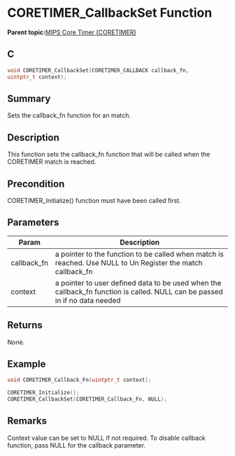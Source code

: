 # CORETIMER\_CallbackSet Function

**Parent topic:**[MIPS Core Timer \(CORETIMER\)](GUID-0707DBF2-5D28-4D37-BAE7-EB194F1CB63C.md)

## C

```c
void CORETIMER_CallbackSet(CORETIMER_CALLBACK callback_fn,
uintptr_t context);
```

## Summary

Sets the callback\_fn function for an match.

## Description

This function sets the callback\_fn function that will be called when the CORETIMER match is reached.

## Precondition

CORETIMER\_Initialize\(\) function must have been called first.

## Parameters

|Param|Description|
|-----|-----------|
|callback\_fn|a pointer to the function to be called when match is reached. Use NULL to Un Register the match callback\_fn|
|context|a pointer to user defined data to be used when the callback\_fn function is called. NULL can be passed in if no data needed|

## Returns

None.

## Example

```c
void CORETIMER_Callback_Fn(uintptr_t context);

CORETIMER_Initialize();
CORETIMER_CallbackSet(CORETIMER_Callback_Fn, NULL);
```

## Remarks

Context value can be set to NULL if not required. To disable callback function, pass NULL for the callback parameter.

